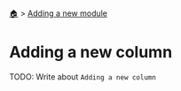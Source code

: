 <!--startTocHeader-->
[🏠](../README.md) > [Adding a new module](README.md)
# Adding a new column
<!--endTocHeader-->

TODO: Write about `Adding a new column`

<!--startTocSubtopic-->
<!--endTocSubtopic-->